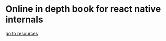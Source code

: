 # Online in depth book for react native internals
[go to resources](https://www.reactnative.guide/index.htm)
